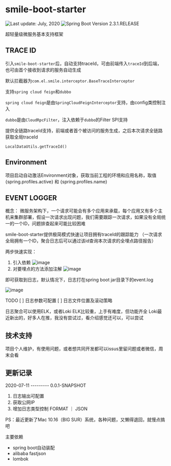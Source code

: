 # smile-boot-starter

<div>
  <img src="https://img.shields.io/badge/%F0%9F%93%85%20Last%20update%20-%20July%2011%202020-green.svg" alt="Last update: July, 2020">
  <img src="https://img.shields.io/badge/%E2%9C%94%20Spring%20Boot%20Version%20-%202.3.1.RELEASE-brightgreen.svg" alt="Spring Boot Version 2.3.1.RELEASE">
</div>

超轻量级微服务基本支持框架

## TRACE ID
引入`smile-boot-starter`后，自动支持traceId，可由前端传入`traceId`到后端，也可由首个接收到请求的服务自动生成

默认拦截器为`com.el.smile.interceptor.BaseTraceInterceptor`

支持`spring cloud feign`和`dubbo`

`spring cloud feign`是由`SpringCloudFeignInterceptor`支持，由config类控制注入

`dubbo`是由`CloudRpcFilter`，注入依赖于`dubbo`的Filter SPI支持

提供全链路traceId支持，前端或者首个被访问的服务生成，之后本次请求全链路获取全局traceId

`LocalDataUtils.getTraceId()`

## Environment
项目启动自动激活Environment对象，获取当前工程的环境和应用名称，取值{spring.profiles.active} 和 {spring.profiles.name}

## EVENT LOGGER
概念： 微服务架构下，一个请求可能会有多个应用来承载，每个应用又有多个主机来集群部署，假设一次请求出现问题，我们需要跟踪一次请求，如果没有全局统一的一个ID，问题排查起来可能比较困难

smile-boot-starter提供极简模式快速让项目拥有traceId的跟踪能力
（一次请求全局拥有一个ID，聚合日志后可以通过该id查询本次请求的全埋点路径报告）

两步快速实现：
1. 引入依赖
![image](https://raw.githubusercontent.com/RadianceL/smile-boot-starter/master/images/WechatIMG1.png)
2. 对要埋点的方法添加注解
![image](https://raw.githubusercontent.com/RadianceL/smile-boot-starter/master/images/WechatIMG2.png)

即可获取到日志，默认情况下，日志打在spring boot jar目录下的event.log

![image](https://raw.githubusercontent.com/RadianceL/smile-boot-starter/master/images/WechatIMG3.png)

TODO
[ ] 日志参数可配置
[ ] 日志文件位置及滚动策略

日志聚合可以使用ELK，或者Loki
ELK比较重，上手有难度，但功能齐全
Loki最近新出的，好多人在推，我没有尝试过，看介绍感觉还可以，可以尝试


## 技术支持

项目个人维护，有使用问题，或者想共同开发都可以issus里留问题或者微信，周末会看

## 更新记录
2020-07-11 --------- 0.0.1-SNAPSHOT
1. 日志输出可配置
2. 获取公网IP
3. 增加日志类型控制 FORMAT ｜ JSON

PS：最近更新了Mac 10.16（BIG SUR）系统，各种问题，又懒得退回，就慢点搞吧

主要依赖
- spring boot自动装配
- alibaba fastjson
- lombok

